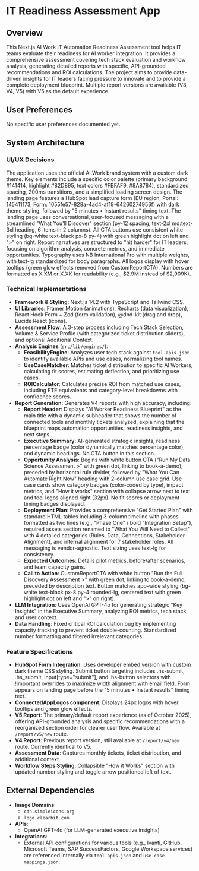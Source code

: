 # IT Readiness Assessment App

## Overview
This Next.js AI Work IT Automation Readiness Assessment tool helps IT teams evaluate their readiness for AI worker integration. It provides a comprehensive assessment covering tech stack evaluation and workflow analysis, generating detailed reports with specific, API-grounded recommendations and ROI calculations. The project aims to provide data-driven insights for IT leaders facing pressure to innovate and to provide a complete deployment blueprint. Multiple report versions are available (V3, V4, V5) with V5 as the default experience.

## User Preferences
No specific user preferences documented yet.

## System Architecture

### UI/UX Decisions
The application uses the official Ai.Work brand system with a custom dark theme. Key elements include a specific color palette (primary background #141414, highlight #82D895, text colors #FBFAF9, #8A8784), standardized spacing, 200ms transitions, and a simplified loading screen design. The landing page features a HubSpot lead capture form (EU region, Portal: 145411173, Form: 1055fe57-828a-4ad4-af19-64260274956f) with dark theme styling, followed by "5 minutes • Instant results" timing text. The landing page uses conversational, user-focused messaging with a streamlined "What You'll Discover" section (py-12 spacing, text-2xl md:text-3xl heading, 6 items in 2 columns). All CTA buttons use consistent white styling (bg-white text-black px-8 py-4) with green highlight dot on left and ">" on right. Report narratives are structured to "hit harder" for IT leaders, focusing on algorithm analysis, concrete metrics, and immediate opportunities. Typography uses NB International Pro with multiple weights, with text-lg standardized for body paragraphs. All logos display with hover tooltips (green glow effects removed from CustomReportCTA). Numbers are formatted as X.XM or X.XK for readability (e.g., $2.9M instead of $2,909K).

### Technical Implementations
-   **Framework & Styling**: Next.js 14.2 with TypeScript and Tailwind CSS.
-   **UI Libraries**: Framer Motion (animations), Recharts (data visualization), React Hook Form + Zod (form validation), @dnd-kit (drag and drop), Lucide React (icons).
-   **Assessment Flow**: A 3-step process including Tech Stack Selection, Volume & Service Profile (with categorized ticket distribution sliders), and optional Additional Context.
-   **Analysis Engines** (`src/lib/engines/`):
    -   **FeasibilityEngine**: Analyzes user tech stack against `tool-apis.json` to identify available APIs and use cases, normalizing tool names.
    -   **UseCaseMatcher**: Matches ticket distribution to specific AI Workers, calculating fit scores, estimating deflection, and prioritizing use cases.
    -   **ROICalculator**: Calculates precise ROI from matched use cases, including FTE equivalents and category-level breakdowns with confidence scores.
-   **Report Generation**: Generates V4 reports with high accuracy, including:
    -   **Report Header**: Displays "AI Worker Readiness Blueprint" as the main title with a dynamic subheader that shows the number of connected tools and monthly tickets analyzed, explaining that the blueprint maps automation opportunities, readiness insights, and next steps.
    -   **Executive Summary**: AI-generated strategic insights, readiness percentage badge (color dynamically matches percentage color), and dynamic headings. No CTA button in this section.
    -   **Opportunity Analysis**: Begins with white button CTA ("Run My Data Science Assessment >" with green dot, linking to book-a-demo), preceded by horizontal rule divider, followed by "What You Can Automate Right Now" heading with 2-column use case grid. Use case cards show category badges (color-coded by type), impact metrics, and "How it works" section with collapse arrow next to text and tool logos aligned right (32px). No fit scores or deployment timing badges displayed.
    -   **Deployment Plan**: Provides a comprehensive "Get Started Plan" with standard HTML tables including 3-column timeline with phases formatted as two lines (e.g., "Phase One" / bold "Integration Setup"), required assets section renamed to "What You Will Need to Collect" with 4 detailed categories (Rules, Data, Connections, Stakeholder Alignment), and internal alignment for 7 stakeholder roles. All messaging is vendor-agnostic. Text sizing uses text-lg for consistency.
    -   **Expected Outcomes**: Details pilot metrics, before/after scenarios, and team capacity gains.
    -   **Call to Action**: CustomReportCTA with white button "Run the Full Discovery Assessment >" with green dot, linking to book-a-demo, preceded by description text. Button matches app-wide styling (bg-white text-black px-8 py-4 rounded-lg, centered text with green highlight dot on left and ">" on right).
-   **LLM Integration**: Uses OpenAI GPT-4o for generating strategic "Key Insights" in the Executive Summary, analyzing ROI metrics, tech stack, and user context.
-   **Data Handling**: Fixed critical ROI calculation bug by implementing capacity tracking to prevent ticket double-counting. Standardized number formatting and filtered irrelevant categories.

### Feature Specifications
-   **HubSpot Form Integration**: Uses developer embed version with custom dark theme CSS styling. Submit button targeting includes .hs-submit, .hs_submit, input[type="submit"], and .hs-button selectors with !important overrides to maximize width alignment with email field. Form appears on landing page before the "5 minutes • Instant results" timing text.
-   **ConnectedAppLogos component**: Displays 24px logos with hover tooltips and green glow effects.
-   **V5 Report**: The primary/default report experience (as of October 2025), offering API-grounded analysis and specific recommendations with a reorganized section order for clearer user flow. Available at `/report/v5/new` route.
-   **V4 Report**: Previous report version, still available at `/report/v4/new` route. Currently identical to V5.
-   **Assessment Data**: Captures monthly tickets, ticket distribution, and additional context.
-   **Workflow Steps Styling**: Collapsible "How it Works" section with updated number styling and toggle arrow positioned left of text.

## External Dependencies
-   **Image Domains**:
    -   `cdn.simpleicons.org`
    -   `logo.clearbit.com`
-   **APIs**:
    -   OpenAI GPT-4o (for LLM-generated executive insights)
-   **Integrations**:
    -   External API configurations for various tools (e.g., Ivanti, GitHub, Microsoft Teams, SAP SuccessFactors, Google Workspace services) are referenced internally via `tool-apis.json` and `use-case-mappings.json`.
